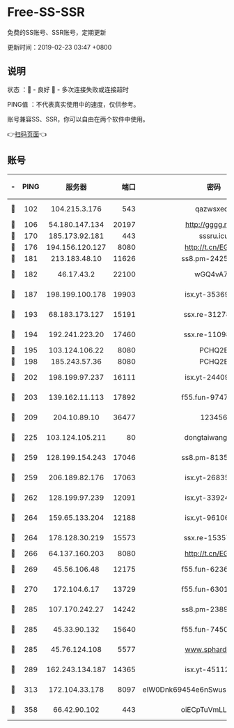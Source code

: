# Free-SS-SSR

免费的SS账号、SSR账号，定期更新

更新时间：2019-02-23 03:47 +0800

## 说明

状态     ：🙂 - 良好 🙁 - 多次连接失败或连接超时

PING值   ：不代表真实使用中的速度，仅供参考。

账号兼容SS、SSR，你可以自由在两个软件中使用。

👉[扫码页面](https://liesauer.github.io/free-ss-ssr.github.io/)👈

## 账号

|-|PING|服务器|端口|密码|加密方式|区域|
|:----:|:----:|:-----:|-----:|:----:|:----:|:----:|
|🙂|102|104.215.3.176|543|qazwsxedc|aes-256-gcm|JP|
|🙂|106|54.180.147.134|20197|http://gggg.rocks|chacha20|KR|
|🙂|170|185.173.92.181|443|sssru.icu|rc4-md5|RU|
|🙂|176|194.156.120.127|8080|http://t.cn/EGJIyrl|rc4-md5|RU|
|🙂|181|213.183.48.10|11626|ss8.pm-24251801|rc4-md5|RU|
|🙂|182|46.17.43.2|22100|wGQ4vA7D|aes-256-gcm|RU|
|🙂|187|198.199.100.178|19903|isx.yt-35369856|aes-256-cfb|US|
|🙂|193|68.183.173.127|15191|ssx.re-31278035|aes-256-cfb|US|
|🙂|194|192.241.223.20|17460|ssx.re-11098249|aes-256-cfb|US|
|🙂|195|103.124.106.22|8080|PCHQ2E|rc4-md5|US|
|🙂|198|185.243.57.36|8080|PCHQ2E|rc4-md5|US|
|🙂|202|198.199.97.237|16111|isx.yt-24409459|aes-256-cfb|US|
|🙂|203|139.162.11.113|17892|f55.fun-97471497|aes-256-cfb|SG|
|🙂|209|204.10.89.10|36477|123456|aes-256-cfb|US|
|🙂|225|103.124.105.211|80|dongtaiwang.com|aes-256-cfb|US|
|🙂|259|128.199.154.243|17046|ss8.pm-81354782|aes-256-cfb|SG|
|🙂|259|206.189.82.176|17063|isx.yt-26835607|aes-256-cfb|SG|
|🙂|262|128.199.97.239|12091|isx.yt-33924211|aes-256-cfb|SG|
|🙂|264|159.65.133.204|12188|isx.yt-96106830|aes-256-cfb|SG|
|🙂|264|178.128.30.219|15573|ssx.re-15357088|aes-256-cfb|SG|
|🙂|266|64.137.160.203|8080|http://t.cn/EGJIyrl|rc4-md5|CA|
|🙂|269|45.56.106.48|12175|f55.fun-62365029|aes-256-cfb|US|
|🙂|270|172.104.6.17|13729|f55.fun-63016216|aes-256-cfb|US|
|🙂|285|107.170.242.27|14242|ss8.pm-23899495|aes-256-cfb|US|
|🙂|285|45.33.90.132|15640|f55.fun-74501505|aes-256-cfb|US|
|🙂|285|45.76.124.108|5577|www.sphard.com|aes-256-cfb|AU|
|🙂|289|162.243.134.187|14365|isx.yt-45112084|aes-256-cfb|US|
|🙂|313|172.104.33.178|8097|eIW0Dnk69454e6nSwuspv9DmS201tQ0D|aes-256-cfb|SG|
|🙁|358|66.42.90.102|443|oiECpTuVmLLxk4Ts|aes-256-cfb|US|
